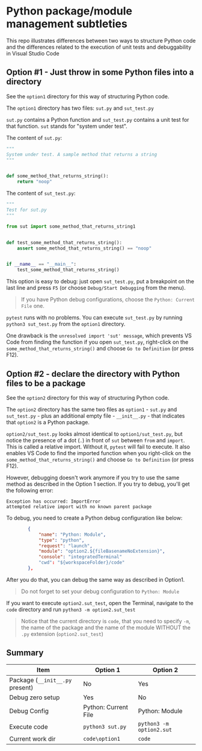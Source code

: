 # Python package/module management subtleties

This repo illustrates differences between two ways to structure Python code and the differences related to the execution of unit tests and debuggability in Visual Studio Code

## Option #1 - Just throw in some Python files into a directory

See the `option1` directory for this way of structuring Python code.

The `option1` directory has two files: `sut.py` and `sut_test.py`

`sut.py` contains a Python function and `sut_test.py` contains a unit test for that function. `sut` stands for "system under test".

The content of `sut.py`:

```python
"""
System under test. A sample method that returns a string
"""


def some_method_that_returns_string():
    return "noop"

```

The content of `sut_test.py`:

```python
"""
Test for sut.py
"""

from sut import some_method_that_returns_string1


def test_some_method_that_returns_string():
    assert some_method_that_returns_string() == "noop"


if __name__ == "__main__":
    test_some_method_that_returns_string()

```

This option is easy to debug: just open `sut_test.py`, put a breakpoint on the last line and press `F5` (or choose `Debug/Start Debugging` from the menu).

> If you have Python debug configurations, choose the `Python: Current File` one.

`pytest` runs with no problems. You can execute `sut_test.py` by running `python3 sut_test.py` from the `option1` directory.

One drawback is the `unresolved import 'sut' message`, which prevents VS Code from finding the function if you open `sut_test.py`, right-click on the `some_method_that_returns_string()` and choose `Go to Definition` (or press F12).

## Option #2 - declare the directory with Python files to be a package

See the `option2` directory for this way of structuring Python code.

The `option2` directory has the same two files as `option1` - `sut.py` and `sut_test.py` - plus an additional empty file - `__init__.py` - that indicates that `option2` is a Python package.

`option2/sut_test.py` looks almost identical to `option1/sut_test.py`, but notice the presence of a dot (`.`) in front of `sut` between `from` and `import`. This is called a relative import. Without it, `pytest` will fail to execute. It also enables VS Code to find the imported function when you right-click on the `some_method_that_returns_string()` and choose `Go to Definition` (or press F12).

However, debugging doesn't work anymore if you try to use the same method as described in the Option 1 section. If you try to debug, you'll get the following error:

```text
Exception has occurred: ImportError
attempted relative import with no known parent package
```

To debug, you need to create a Python debug configuration like below:

```json
        {
            "name": "Python: Module",
            "type": "python",
            "request": "launch",
            "module": "option2.${fileBasenameNoExtension}",
            "console": "integratedTerminal"
            "cwd": "${workspaceFolder}/code"
        },

```

After you do that, you can debug the same way as described in Option1.

> Do not forget to set your debug configuration to `Python: Module`

If you want to execute `option2.sut_test`, open the Terminal, navigate to the `code` directory and run `python3 -m option2.sut_test`

> Notice that the current directory is `code`, that you need to specify `-m`, the name of the package and the name of the module WITHOUT the `.py` extension (`option2.sut_test`)

## Summary


Item | Option 1 | Option 2
---------|----------|---------
Package (`__init__.py` present) | No | Yes
Debug zero setup | Yes | No
Debug Config | Python: Current File | Python: Module
Execute code | `python3 sut.py` | `python3 -m option2.sut`
Current work dir | `code\option1`| `code`
